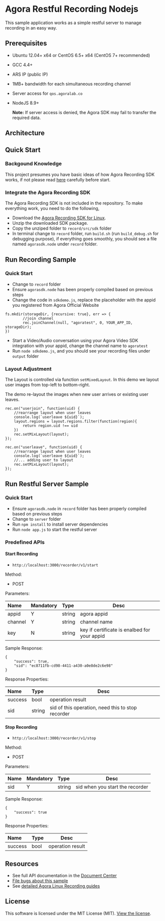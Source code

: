 # Agora Restful Recording Nodejs

This sample application works as a simple restful server to manage recording in an easy way.

## Prerequisites
- Ubuntu 12.04+ x64 or CentOS 6.5+ x64 (CentOS 7+ recommended)
- GCC 4.4+
- ARS IP (public IP)
- 1MB+ bandwidth for each simultaneous recording channel
- Server access for `qos.agoralab.co`
- NodeJS 8.9+

	**Note:** If server access is denied, the Agora SDK may fail to transfer the required data.

## Architecture


## Quick Start
### Backgound Knowledge
This project presumes you have basic ideas of how Agora Recording SDK works, if not please read [here](https://github.com/AgoraIO/Basic-Recording/tree/master/Agora-LinuxServer-Recording) carefully before start.

### Integrate the Agora Recording SDK

The Agora Recording SDK is not included in the repository. To make everything work, you need to do the following, 

* Download the [Agora Recording SDK for Linux](https://www.agora.io/en/download/).
* Unzip the downloaded SDK package.
* Copy the unziped folder to `record/src/sdk` folder
* In terminal change to `record` folder, run `build.sh` (run `build_debug.sh` for debugging purpose), if everything goes smoothly, you should see a file named `agorasdk.node` under `record` folder.


## Run Recording Sample
### Quick Start 
* Change to `record` folder
* Ensure `agorasdk.node` has been properly compiled based on previous steps
* Change the code in `sdkdemo.js`, replace the placeholder with the appid you registered from Agora Official Website

```
fs.mkdir(storageDir, {recursive: true}, err => {
		//join channel
		rec.joinChannel(null, "agoratest", 0, YOUR_APP_ID, storageDir);
})
```
* Start a Video/Audio conversation using your Agora Video SDK integration with your appid, change the channel name to `agoratest`
* Run `node sdkdemo.js`, and you should see your recording files under `output` folder

### Layout Adjustment
The Layout is controlled via function `setMixedLayout`.
In this demo we layout user images from top-left to bottom-right.

The demo re-layout the images when new user arrives or existing user leaves.

```
rec.on("userjoin", function(uid) {
    //rearrange layout when user leaves
    console.log(`userleave ${uid}`);
    layout.regions = layout.regions.filter(function(region){
        return region.uid !== uid
    })
    rec.setMixLayout(layout);
});
```

```
rec.on("userleave", function(uid) {
    //rearrange layout when user leaves
    console.log(`userleave ${uid}`);
    //... adding user to layout
    rec.setMixLayout(layout);
});
```

## Run Restful Server Sample
### Quick Start
* Ensure `agorasdk.node` in `record` folder has been properly compiled based on previous steps
* Change to `server` folder
* Run `npm install` to install server dependencies
* Run `node app.js` to start the restful server

### Predefined APIs
#### Start Recording

- `http://localhost:3000/recorder/v1/start`
  
Method:

- POST

Parameters:
 

|Name|Mandatory|Type|Desc|
|:----    |:---|:----- |-----   |
|appid |Y  |string |agora appid   |
|channel |Y  |string | channel name    |
|key     |N  |string | key if certificate is enalbed for your appid    |

Sample Response:

```
{
    "success": true,
    "sid": "ec8711fb-cd98-4411-a430-a0e8de2c6e98"
}
```

Response Properties:

|Name|Type|Desc|
|:----|:----- |-----   |
|success  |bool |operation result   |
|sid  |string | sid of this operation, need this to stop recorder|

#### Stop Recording

- `http://localhost:3000/recorder/v1/stop`
  
Method:

- POST

Parameters:
 

|Name|Mandatory|Type|Desc|
|:----    |:---|:----- |-----   |
|sid |Y  |string |sid when you start the recorder   |

Sample Response:

```
{
    "success": true
}
```

Response Properties:

|Name|Type|Desc|
|:----|:----- |-----   |
|success  |bool |operation result   |

## Resources
- See full API documentation in the [Document Center](https://docs.agora.io/en/)
- [File bugs about this sample](https://github.com/AgoraIO/Basic-Recording/issues)
- See [detailed Agora Linux Recording guides](https://docs.agora.io/en/2.3.1/addons/Recording/Quickstart%20Guide/recording_cpp?platform=C%2B%2B)

## License
This software is licensed under the MIT License (MIT). [View the license](LICENSE.md).
